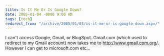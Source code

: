 ```yaml
---
title: Is It Me Or Is Google Down?
date: 2005-01-04 -0800 9:00 AM
tags: [tech]
redirect_from: "/archive/2005/01/03/is-it-me-or-is-google-down.aspx/"
---
```


I can't access Google, Gmail, or BlogSpot. Gmail.com (which used to
redirect to my Gmail account) now takes me to http://www.gmail.com.org/.
However I can get to microsoft.com etc...


